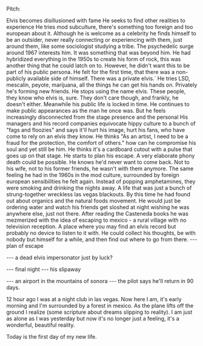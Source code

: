 Pitch:

Elvis becomes disillusioned with fame
He seeks to find other realities to experience
He tries mod subculture, there's something too foreign and too european about it. Although he is welcome as a celebrity he finds himself to be an outsider, never really connecting or experiencing with them, just around them, like some sociologist studying a tribe.
The psychedelic surge around 1967 interests him. It was something that was beyond him. He had hybridized everything in the 1950s to create his form of rock, this was another thing that he could latch on to.
However, he didn't want this to be part of his public persona. He felt for the first time, that there was a non-publicly available side of himself. There was a private elvis.`
He tries LSD, mescalin, peyote, marijuana, all the things he can get his hands on. Privately he's forming new friends. He stops using the name elvis. These people, they know who elvis is, sure. They don't care though, and frankly, he doesn't either.
Meanwhile his public life is locked in time. He continues to make public appearances as the man he once was. But he feels increasingly disconnected from the stage presence and the personal 
His managers and his record companies equivocate hippy culture to a bunch of "fags and floozies" and says it'll hurt his image, hurt his fans, who have come to rely on an elvis they know.
He thinks "As an artist, I need to be a fraud for the protection, the comfort of others." how can he compromise his soul and yet still be him. He thinks it's a cardboard cutout with a pulse that goes up on that stage.
He starts to plan his escape. A very elaborate phony death could be possible. He knows he'd never want to come back. Not to his wife, not to his former friends, he wasn't with them anymore.  The same feeling he had in the 1960s in the mod culture, surrounded by foreign european sensibilities he felt again.
Instead of popping amphetamines, they were smoking and drinking the nights away. A life that was just a bunch of strung-together wreckless las vegas blackouts. 
By this time he had found out about organics and the natural foods movement. He would just be ordering water and watch his friends get sloshed at night wishing he was anywhere else, just not there.
After reading the Casteneda books he was mezmerized with the idea of escaping to mexico - a rural village with no television reception. A place where you may find an elvis record but probably no device to listen to it with.
He could collect his thoughts, be with nobody but himself for a while, and then find out where to go from there.
--- plan of escape

--- a dead elvis impersonator just by luck?

--- final night
--- his slipaway

--- an airport in the mountains of sonora
--- the pilot says he'll return in 90 days.

12 hour ago I was at a night club in las vegas. Now here I am, it's early morning and I'm surrounded by a forest in mexico. As the plane lifts off the ground I realize (some scripture about dreams slipping to reality). I am just as alone as I was yesterday but now it's no longer just a feeling, it's a wonderful, beautiful reality.

Today is the first day of my new life. 


